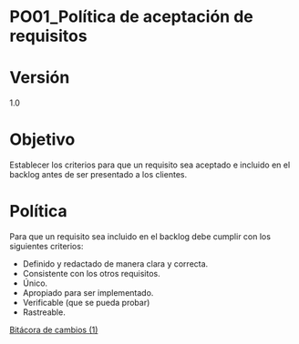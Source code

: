 # PO01_Política de aceptación de requisitos

# Versión

1.0

# Objetivo

Establecer los criterios para que un requisito sea aceptado e incluido en el backlog antes de ser presentado a los clientes. 

# Política

Para que un requisito sea incluido en el backlog debe cumplir con los siguientes criterios:

- Definido y redactado de manera clara y correcta.
- Consistente con los otros requisitos.
- Único.
- Apropiado para ser implementado.
- Verificable (que se pueda probar)
- Rastreable.

[Bitácora de cambios (1)](PO01_Poli%CC%81tica%20de%20aceptacio%CC%81n%20de%20requisitos%20a7a71ac2e2af4e368174c668c798531e/Bita%CC%81cora%20de%20cambios%20(1)%204805a5b52dbd4cb1a071e90bcbf28e12.csv)